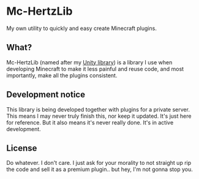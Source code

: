 # Mc-HertzLib
My own utility to quickly and easy create Minecraft plugins.

## What?
Mc-HertzLib (named after my [Unity library](https://github.com/Hertzole/HertzLib)) is a library I use when developing Minecraft to make it less painful and reuse code, and most importantly, make all the plugins consistent.

## Development notice
This library is being developed together with plugins for a private server. This means I may never truly finish this, nor keep it updated. It's just here for reference. But it also means it's never really done. It's in active development.

## License
Do whatever. I don't care. I just ask for your morality to not straight up rip the code and sell it as a premium plugin.. but hey, I'm not gonna stop you.
